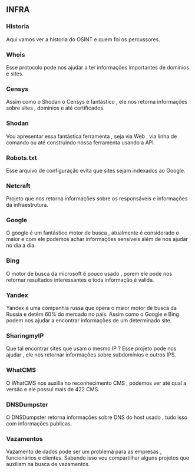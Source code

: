 ## INFRA

### Historia
Aqui vamos ver a historia do OSINT e quem foi os percussores.

### Whois
Esse protocolo pode nos ajudar a ter informações importantes de dominios e sites.

### Censys
Assim como o Shodan o Censys é fantástico , ele nos retorna informações sobre sites , domínios e até certificados.

### Shodan
Vou apresentar essa fantástica ferramenta , seja via Web , via linha de comando ou até construindo nossa ferramenta usando a API.

### Robots.txt 
Esse arquivo de configuração evita que sites sejam indexados ao Google.

### Netcraft
Projeto que nos retorna informações sobre os responsáveis e informações da infraestrutura.

### Google 
O google é um fantástico motor de busca , atualmente é considerado o maior e com ele podemos achar informações sensíveis além de nos ajudar no dia a dia.

### Bing 
O motor de busca da microsoft é pouco usado , porem ele pode nos retornar resultados interessantes e toda informação é valida.

### Yandex
Yandex é uma companhia russa que opera o maior motor de busca da Russia e detêm 60% do mercado no país. 
Assim como o Google e Bing podem nos ajudar a encontrar informações de um determinado site.

### SharingmyIP
Que tal encontrar sites que usam o mesmo IP ? Esse projeto pode nos ajudar , ele nos retornar informações sobre subdomínios e outros IPS.

### WhatCMS
O WhatCMS nos auxilia no reconhecimento CMS , podemos ver até qual a versão e ele possui mais de 422 CMS.

### DNSDumpster
O DNSDumpster retorna informações sobre DNS do host usado , tudo isso com informações publicas.

### Vazamentos
Vazamento de dados pode ser um problema para as empresas , funcionários e clientes.
Sabendo isso vou compartilhar alguns projetos que auxiliam na busca de vazamentos.